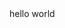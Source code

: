 <!DOCTYPE html>
<html lang="en">
<head>
    <meta charset="UTF-8">
    <meta name="viewport" content="width=device-width, initial-scale=1.0">
    <title>oit</title>
</head>
<body>
    hello world
</body>
</html>
